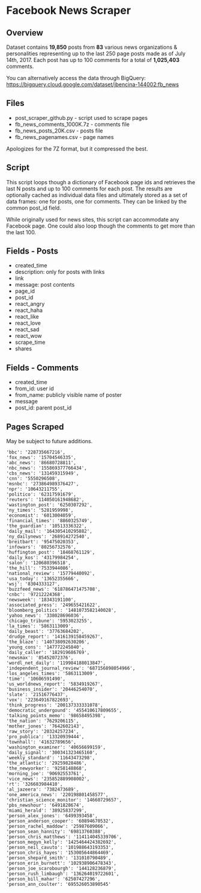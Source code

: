 # Facebook News Scraper

## Overview
Dataset contains **19,850** posts from **83** various news organizations & personalities representing up to the last 250 page posts made as of July 14th, 2017. Each post has up to 100 comments for a total of **1,025,403** comments.

You can alternatively access the data through BigQuery:
https://bigquery.cloud.google.com/dataset/jbencina-144002:fb_news

## Files
- post\_scraper\_github.py - script used to scrape pages
- fb\_news_comments\_1000K.7z - comments file
- fb\_news\_posts\_20K.csv - posts file
- fb\_news\_pagenames.csv - page names

Apologizes for the 7Z format, but it compressed the best.

## Script
This script loops though a dictionary of Facebook page ids and retrieves the last N posts and up to 100 comments for each post. The results are optionally cached as individual data files and ultimately stored as a set of data frames: one for posts, one for comments. They can be linked by the common post_id field.

While originally used for news sites, this script can accommodate any Facebook page. One could also loop though the comments to get more than the last 100.

## Fields - Posts
- created\_time
- description: only for posts with links
- link
- message: post contents
- page\_id
- post\_id
- react\_angry
- react\_haha
- react\_like
- react\_love
- react\_sad
- react\_wow
- scrape\_time
- shares

## Fields - Comments
- created_time
- from_id: user id
- from_name: publicly visible name of poster
- message
- post\_id: parent post\_id

## Pages Scraped
May be subject to future additions.


    'bbc': '228735667216',
    'fox_news': '15704546335',
    'abc_news': '86680728811',
    'nbc_news': '155869377766434',
    'cbs_news': '131459315949',
    'cnn': '5550296508',
    'msnbc': '273864989376427',
    'npr': '10643211755',
    'politico': '62317591679',
    'reuters': '114050161948682',
    'wastington_post': '6250307292',
    'ny_times': '5281959998',
    'economist': '6013004059',
    'financial_times': '8860325749',
    'the_guardian': '10513336322',
    'daily_mail': '164305410295882',
    'ny_dailynews': '268914272540',
    'breitbart': '95475020353',
    'infowars': '80256732576',
    'huffington_post': '18468761129',
    'daily_kos': '43179984254',
    'salon': '120680396518',
    'the_hill': '7533944086',
    'national_review': '15779440092',
    'usa_today': '13652355666',
    'wsj': '8304333127',
    'buzzfeed_news': '618786471475708',
    'cnbc': '97212224368',
    'newsweek': '18343191100',
    'associated_press': '249655421622',
    'bloomberg_politics': '1481073582140028',
    'yahoo_news': '338028696036',
    'chicago_tribune': '5953023255',
    'la_times': '5863113009',
    'daily_beast': '37763684202',
    'drudge_report': '1416139158459267',
    'the_blaze': '140738092630206',
    'young_cons': '147772245840',
    'daily_caller': '182919686769',
    'newsmax': '85452072376',
    'wordl_net_daily': '119984188013847',
    'independent_journal_review': '687156898054966',
    'los_angeles_times': '5863113009',
    'time': '10606591490',
    'us_worldnews_report': '5834919267',
    'business_insider': '20446254070',
    'slate': '21516776437',
    'vox': '223649167822693',
    'think_progress': '200137333331078',
    'democratic_undergound': '455410617809655',
    'talking_points_memo': '98658495398',
    'the_nation': '7629206115',
    'mother_jones': '7642602143',
    'raw_story': '20324257234',
    'pro_publica': '13320939444',
    'townhall': '41632789656',
    'washington_examiner': '40656699159',
    'daily_signal': '300341323465160',
    'weekly_standard': '11643473298',
    'the_atlantic': '29259828486',
    'the_newyorker': '9258148868',
    'morning_joe': '90692553761',
    'vice_news': '235852889908002',
    'rt': '326683984410',
    'al_jazeera': '7382473689',
    'one_america_news': '220198801458577',
    'christian_science_monitor': '14660729657',
    'pbs_newshour': '6491828674',
    'miami_herald': '38925837299',
    'person_alex_jones': '6499393458',
    'person_anderson_cooper': '60894670532',
    'person_rachel_maddow': '25987609066',
    'person_sean_hannity': '69813760388',
    'person_chris_matthews': '114114045339706',
    'person_megyn_kelly': '1425464424382692',
    'person_neil_cavuto': '101988643193353',
    'person_chris_hayes': '153005644864469',
    'person_shepard_smith': '131010790489',
    'person_erin_burnett': '102938906478343',
    'person_joe_scarobourgh': '144128236879',
    'person_rush_limbaugh': '136264019722601',
    'person_bill_mahar': '62507427296',
    'person_ann_coulter': '695526053890545'
